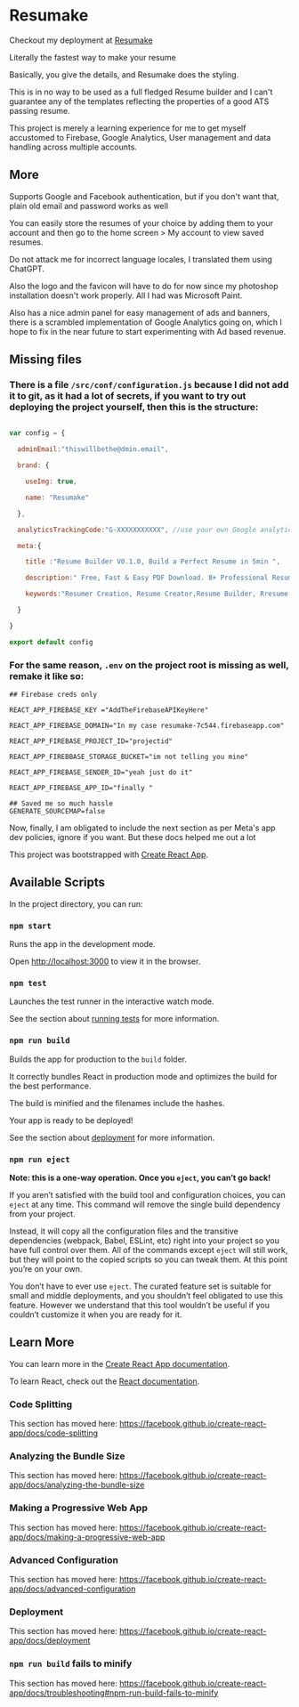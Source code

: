 # Resumake

Checkout my deployment at [Resumake](https://resumake-7c544.firebaseapp.com/)

Literally the fastest way to make your resume

Basically, you give the details, and Resumake does the styling.

This is in no way to be used as a full fledged Resume builder and I can't guarantee any of the templates reflecting the properties of a good ATS passing resume.

This project is merely a learning experience for me to get myself accustomed to Firebase, Google Analytics, User management and data handling across multiple accounts.

## More

Supports Google and Facebook authentication, but if you don't want that, plain old email and password works as well

You can easily store the resumes of your choice by adding them to your account and then go to the home screen > My account to view saved resumes.

Do not attack me for incorrect language locales, I translated them using ChatGPT.

Also the logo and the favicon will have to do for now since my photoshop installation doesn't work properly. All I had was Microsoft Paint.

Also has a nice admin panel for easy management of ads and banners, there is a scrambled implementation of Google Analytics going on, which I hope to fix in the near future to start experimenting with Ad based revenue.

## Missing files

### There is a file `/src/conf/configuration.js` because I did not add it to git, as it had a lot of secrets, if you want to try out deploying the project yourself, then this is the structure:

```js

var config = {

  adminEmail:"thiswillbethe@dmin.email",

  brand: {

    useImg: true,

    name: "Resumake"

  },

  analyticsTrackingCode:"G-XXXXXXXXXXX", //use your own Google analytics tracking code

  meta:{

    title :"Resume Builder V0.1.0, Build a Perfect Resume in 5min ",

    description:" Free, Fast & Easy PDF Download. 8+ Professional Resume Templates to Get You Hired Today! Stop Struggling With Word! Choose a Resume Template and Create Your Resume in 5 Minutes.",

    keywords:"Resumer Creation, Resume Creator,Resume Builder, Rresume Template, Cv Builder."

  }

}

export default config

```

### For the same reason, `.env` on the project root is missing as well, remake it like so:

```
## Firebase creds only

REACT_APP_FIREBASE_KEY ="AddTheFirebaseAPIKeyHere"

REACT_APP_FIREBASE_DOMAIN="In my case resumake-7c544.firebaseapp.com"

REACT_APP_FIREBASE_PROJECT_ID="projectid"

REACT_APP_FIREBBASE_STORAGE_BUCKET="im not telling you mine"

REACT_APP_FIREBASE_SENDER_ID="yeah just do it"

REACT_APP_FIREBASE_APP_ID="finally "

## Saved me so much hassle
GENERATE_SOURCEMAP=false
```

Now, finally, I am obligated to include the next section as per Meta's app dev policies, ignore if you want.
But these docs helped me out a lot

This project was bootstrapped with [Create React App](https://github.com/facebook/create-react-app).

## Available Scripts

In the project directory, you can run:

### `npm start`

Runs the app in the development mode.<br />

Open [http://localhost:3000](http://localhost:3000) to view it in the browser.

### `npm test`

Launches the test runner in the interactive watch mode.<br />

See the section about [running tests](https://facebook.github.io/create-react-app/docs/running-tests) for more information.

### `npm run build`

Builds the app for production to the `build` folder.<br />

It correctly bundles React in production mode and optimizes the build for the best performance.

The build is minified and the filenames include the hashes.<br />

Your app is ready to be deployed!

See the section about [deployment](https://facebook.github.io/create-react-app/docs/deployment) for more information.

### `npm run eject`

**Note: this is a one-way operation. Once you `eject`, you can’t go back!**

If you aren’t satisfied with the build tool and configuration choices, you can `eject` at any time. This command will remove the single build dependency from your project.

Instead, it will copy all the configuration files and the transitive dependencies (webpack, Babel, ESLint, etc) right into your project so you have full control over them. All of the commands except `eject` will still work, but they will point to the copied scripts so you can tweak them. At this point you’re on your own.

You don’t have to ever use `eject`. The curated feature set is suitable for small and middle deployments, and you shouldn’t feel obligated to use this feature. However we understand that this tool wouldn’t be useful if you couldn’t customize it when you are ready for it.

## Learn More


You can learn more in the [Create React App documentation](https://facebook.github.io/create-react-app/docs/getting-started).  

To learn React, check out the [React documentation](https://reactjs.org/).  

### Code Splitting

This section has moved here: https://facebook.github.io/create-react-app/docs/code-splitting

### Analyzing the Bundle Size

This section has moved here: https://facebook.github.io/create-react-app/docs/analyzing-the-bundle-size

### Making a Progressive Web App

This section has moved here: https://facebook.github.io/create-react-app/docs/making-a-progressive-web-app

### Advanced Configuration

This section has moved here: https://facebook.github.io/create-react-app/docs/advanced-configuration

### Deployment

This section has moved here: https://facebook.github.io/create-react-app/docs/deployment

### `npm run build` fails to minify

This section has moved here: https://facebook.github.io/create-react-app/docs/troubleshooting#npm-run-build-fails-to-minify